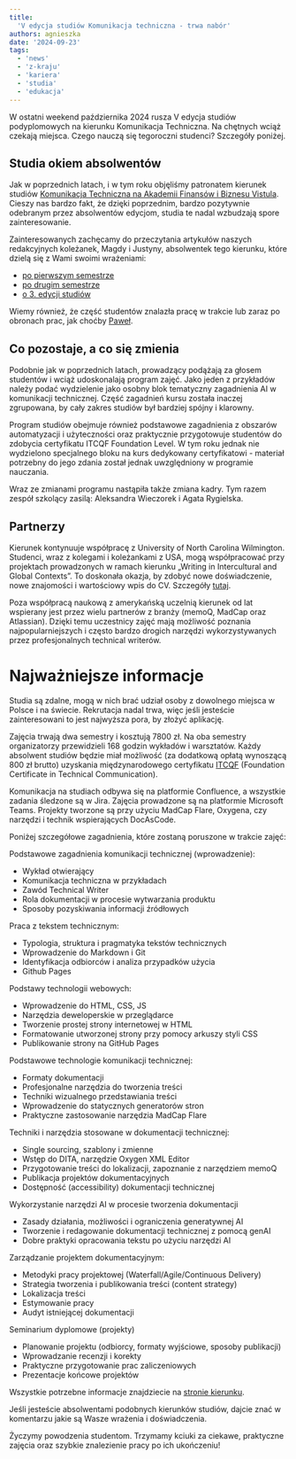 ```yaml
---
title:
  'V edycja studiów Komunikacja techniczna - trwa nabór'
authors: agnieszka
date: '2024-09-23'
tags:
  - 'news'
  - 'z-kraju'
  - 'kariera'
  - 'studia'
  - 'edukacja'
---
```


W ostatni weekend października 2024 rusza V edycja studiów podyplomowych na kierunku Komunikacja Techniczna. Na chętnych wciąż czekają miejsca. Czego nauczą się tegoroczni studenci? Szczegóły poniżej.

<!--truncate-->

## Studia okiem absolwentów

Jak w poprzednich latach, i w tym roku objęliśmy patronatem kierunek studiów [Komunikacja Techniczna na Akademii Finansów i Biznesu Vistula](https://www.vistula.edu.pl/kierunki-studiow/studia-podyplomowe/informatyka/komunikacja-techniczna). Cieszy nas bardzo fakt, że dzięki poprzednim, bardzo pozytywnie odebranym przez absolwentów edycjom, studia te nadal wzbudzają spore zainteresowanie.

Zainteresowanych zachęcamy do przeczytania artykułów naszych redakcyjnych koleżanek, Magdy i Justyny, absolwentek tego kierunku, które dzielą się z Wami swoimi wrażeniami:
- [po pierwszym semestrze](http://techwriter.pl/komunikacja-techniczna-jak-sie-studiuje/)
- [po drugim semestrze](http://techwriter.pl/komunikacja-techniczna-drugi-semestr/)
- [o 3. edycji studiów](https://techwriter.pl/kilka-slow-o-3-edycji-studiow-z-komunikacji-technicznej/)

Wiemy również, że część studentów znalazła pracę w trakcie lub zaraz po obronach prac, jak choćby [Paweł](https://www.linkedin.com/posts/pawel-woznikowski_this-is-probably-my-most-personal-professional-activity-7114579776916353024-kC8e/).

## Co pozostaje, a co się zmienia

Podobnie jak w poprzednich latach, prowadzący podążają za głosem studentów i wciąż udoskonalają program zajęć. Jako jeden z przykładów należy podać wydzielenie jako osobny blok tematyczny zagadnienia AI w komunikacji technicznej. Część zagadnień kursu została inaczej zgrupowana, by cały zakres studiów był bardziej spójny i klarowny.

Program studiów obejmuje również podstawowe zagadnienia z obszarów automatyzacji i użyteczności oraz praktycznie przygotowuje studentów do zdobycia certyfikatu ITCQF Foundation Level. W tym roku jednak nie wydzielono specjalnego bloku na kurs dedykowany certyfikatowi - materiał potrzebny do jego zdania został jednak uwzględniony w programie nauczania.

Wraz ze zmianami programu nastąpiła także zmiana kadry. Tym razem zespół szkolący zasilą: Aleksandra Wieczorek i Agata Rygielska.

## Partnerzy

Kierunek kontynuuje współpracę z University of North Carolina Wilmington. Studenci, wraz z kolegami i koleżankami z USA, mogą współpracować przy projektach prowadzonych w ramach kierunku „Writing in Intercultural and Global Contexts”. To doskonała okazja, by zdobyć nowe doświadczenie, nowe znajomości i wartościowy wpis do CV. Szczegóły [tutaj](https://www.craft.do/s/VOd7B47ytH4bhA).

Poza współpracą naukową z amerykańską uczelnią kierunek od lat wspierany jest przez wielu partnerów z branży (memoQ, MadCap oraz Atlassian). Dzięki temu uczestnicy zajęć mają możliwość poznania najpopularniejszych i często bardzo drogich narzędzi wykorzystywanych przez profesjonalnych technical writerów.

# Najważniejsze informacje

Studia są zdalne, mogą w nich brać udział osoby z dowolnego miejsca w Polsce i na świecie. Rekrutacja nadal trwa, więc jeśli jesteście zainteresowani to jest najwyższa pora, by złożyć aplikację.

Zajęcia trwają dwa semestry i kosztują 7800 zł. Na oba semestry organizatorzy przewidzieli 168 godzin wykładów i warsztatów. Każdy absolwent studiów będzie miał możliwość (za dodatkową opłatą wynoszącą 800 zł brutto) uzyskania międzynarodowego certyfikatu [ITCQF](https://itcqf.org/) (Foundation Certificate in Technical Communication).

Komunikacja na studiach odbywa się na platformie Confluence, a wszystkie zadania śledzone są w Jira. Zajęcia prowadzone są na platformie Microsoft Teams. Projekty tworzone są przy użyciu MadCap Flare, Oxygena, czy narzędzi i technik wspierających DocAsCode.

Poniżej szczegółowe zagadnienia, które zostaną poruszone w trakcie zajęć:

Podstawowe zagadnienia komunikacji technicznej (wprowadzenie):
- Wykład otwierający
- Komunikacja techniczna w przykładach
- Zawód Technical Writer
- Rola dokumentacji w procesie wytwarzania produktu
- Sposoby pozyskiwania informacji źródłowych

Praca z tekstem technicznym:
- Typologia, struktura i pragmatyka tekstów technicznych
- Wprowadzenie do Markdown i Git
- Identyfikacja odbiorców i analiza przypadków użycia
- Github Pages

Podstawy technologii webowych:
- Wprowadzenie do HTML, CSS, JS
- Narzędzia deweloperskie w przeglądarce
- Tworzenie prostej strony internetowej w HTML
- Formatowanie utworzonej strony przy pomocy arkuszy styli CSS
- Publikowanie strony na GitHub Pages

Podstawowe technologie komunikacji technicznej:
- Formaty dokumentacji
- Profesjonalne narzędzia do tworzenia treści
- Techniki wizualnego przedstawiania treści
- Wprowadzenie do statycznych generatorów stron
- Praktyczne zastosowanie narzędzia MadCap Flare

Techniki i narzędzia stosowane w dokumentacji technicznej:
- Single sourcing, szablony i zmienne
- Wstęp do DITA, narzędzie Oxygen XML Editor
- Przygotowanie treści do lokalizacji, zapoznanie z narzędziem memoQ
- Publikacja projektów dokumentacyjnych
- Dostępność (accessibility) dokumentacji technicznej

Wykorzystanie narzędzi AI w procesie tworzenia dokumentacji
- Zasady działania, możliwości i ograniczenia generatywnej AI
- Tworzenie i redagowanie dokumentacji technicznej z pomocą genAI
- Dobre praktyki opracowania tekstu po użyciu narzędzi AI

Zarządzanie projektem dokumentacyjnym:
- Metodyki pracy projektowej (Waterfall/Agile/Continuous Delivery)
- Strategia tworzenia i publikowania treści (content strategy)
- Lokalizacja treści
- Estymowanie pracy
- Audyt istniejącej dokumentacji

Seminarium dyplomowe (projekty)
- Planowanie projektu (odbiorcy, formaty wyjściowe, sposoby publikacji) 
- Wprowadzanie recenzji i korekty
- Praktyczne przygotowanie prac zaliczeniowych
- Prezentacje końcowe projektów

Wszystkie potrzebne informacje znajdziecie na [stronie kierunku](https://www.vistula.edu.pl/kierunki-studiow/kontynuacja-edukacji/studia-podyplomowe/informatyka/komunikacja-techniczna).

Jeśli jesteście absolwentami podobnych kierunków studiów, dajcie znać w komentarzu jakie są Wasze wrażenia i doświadczenia.

Życzymy powodzenia studentom. Trzymamy kciuki za ciekawe, praktyczne zajęcia oraz szybkie znalezienie pracy po ich ukończeniu!

